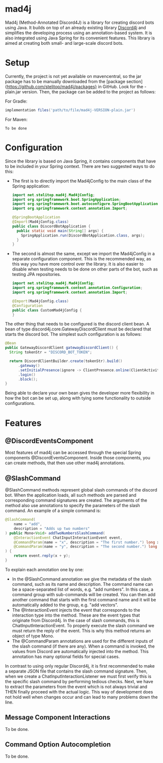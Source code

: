 # mad4j

Mad4j (Method-Annotated Discord4J) is a library for creating discord bots using Java. It builds on top of an already existing library 
[Discord4j](https://github.com/Discord4J/Discord4J) and simplifies the developing process using an annotation-based system. It is also integrated 
using Java Spring for its convenient features. This library is aimed at creating both small- and large-scale discord bots.

# Setup

Currently, the project is not yet available on mavencentral, so the jar package has to be manually downloaded from the 
[package section]{https://github.com/stelitop/mad4j/packages} in GitHub. Look for the -plain.jar version. Then, the package can be added to the project as follows:

For Gradle:
```gradle
implementation files('path/to/file/mad4j-VERSION-plain.jar')
```

For Maven:
```maven
To be done
```

# Configuration

Since the library is based on Java Spring, it contains components that have to be included in your Spring context. There are two suggested ways to do this:
- The first is to directly import the Mad4jConfig to the main class of the Spring application:
  ```java
  import net.stelitop.mad4j.Mad4jConfig;
  import org.springframework.boot.SpringApplication;
  import org.springframework.boot.autoconfigure.SpringBootApplication;
  import org.springframework.context.annotation.Import;

  @SpringBootApplication
  @Import(Mad4jConfig.class)
  public class DiscordBotApplication {
    public static void main(String[] args) {
      SpringApplication.run(DiscordBotApplication.class, args);
    }
  }
  ```
- The second is almost the same, except we import the Mad4jConfig in a separate configuration component. This is the recommended way, as this way you have
  more control over the library. It is also easier to disable when testing needs to be done on other parts of the bot, such as testing JPA repositories.
  ```java
  import net.stelitop.mad4j.Mad4jConfig;
  import org.springframework.context.annotation.Configuration;
  import org.springframework.context.annotation.Import;

  @Import(Mad4jConfig.class)
  @Configuration
  public class CustomMad4jConfig {
  }
  ```

The other thing that needs to be configured is the discord client bean. A bean of type discord4j.core.GatewayDiscordClient must be declared that starts
the discord bot. The simplest such configuration is as follows:
```java
@Bean
public GatewayDiscordClient gatewayDiscordClient() {
  String tokenStr = "DISCORD_BOT_TOKEN";

  return DiscordClientBuilder.create(tokenStr).build()
      .gateway()
      .setInitialPresence(ignore -> ClientPresence.online(ClientActivity.playing("Bot is online!")))
      .login()
      .block();
}
```

Being able to declare your own bean gives the developer more flexibility in how the bot can be set up, along with tying some functionality to outside configurations.

# Features

## @DiscordEventsComponent
Most features of mad4j can be accessed through the special Spring components @DiscordEventsComponent. Inside those components, you can create
methods, that then use other mad4j annotations.

## @SlashCommand
@SlashCommand methods represent global slash commands of the discord bot. When the application loads, all such methods are parsed and corresponding command signatures
are created. The arguments of the method also use annotations to specify the parameters of the slash command. An example of a simple command is:
```java
@SlashCommand(
    name = "add",
    description = "Adds up two numbers"
) public Mono<Void> addTwoNumbersSlashCommand(
    @InteractionEvent ChatInputInteractionEvent event,
    @CommandParam(name = "x", description = "The first number.") long x,
    @CommandParam(name = "y", description = "The second number.") long y,
) {
    return event.reply(x + y);
}
```

To explain each annotation one by one:
- In the @SlashCommand annotation we give the metadata of the slash command, such as its name and description. The command name can be a space-separated
  list of words, e.g. "add numbers". In this case, a command group with sub-commands will be created. You can then add another command that starts with
  the first command name and it will be automatically added to the group, e.g. "add vectors".
- The @InteractionEvent injects the event that corresponds to the interaction type into the method. These are the event types that originate from Discord4j.
  In the case of slash commands, this is ChatInputInteractionEvent. To properly execute the slash command we must return the reply of the event. This is why
  this method returns an object of type Mono<Void>.
- The @CommandParam annotations are used for the different inputs of the slash command (if there are any). When a command is invoked, the values from Discord
  are automatically injected into the method. This annotation has many optional fields for special cases.

In contrast to using only regular Discord4j, it is first recommended to make a separate JSON file that contains the slash command signature. Then, when we create
a ChatInputInteractionListener we must first verify this is the specific slash command by performing tedious checks. Next, we have to extract the parameters from
the event which is not always trivial and THEN finally proceed with the actual logic. This way of development does not hold well when changes occur and can
lead to many problems down the line.

## Message Component Interactions
To be done.

## Command Option Autocompletion
To be done.
